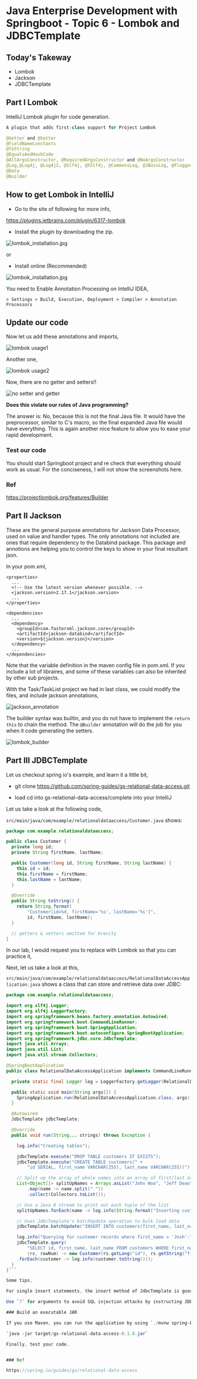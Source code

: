 # Java Enterprise Development with Springboot - Topic 6 - Lombok and JDBCTemplate

## Today's Takeway

* Lombok
* Jackson
* JDBCTemplate

## Part I Lombok

IntelliJ Lombok plugin for code generation.

```java
A plugin that adds first-class support for Project Lombok

@Getter and @Setter
@FieldNameConstants
@ToString
@EqualsAndHashCode
@AllArgsConstructor, @RequiredArgsConstructor and @NoArgsConstructor
@Log,@Log4j, @Log4j2, @Slf4j, @XSlf4j, @CommonsLog, @JBossLog, @Flogger, @CustomLog
@Data
@Builder
```

## How to get Lombok in IntelliJ

* Go to the site of following for more info,

https://plugins.jetbrains.com/plugin/6317-lombok

* Install the plugin by downloading the zip.

![lombok_installation.jpg](https://kevinli-webbertech.github.io/blog/images/springboot/lombok_installation.png)

or

* Install online (Recommended)

![lombok_installation.jpg](https://kevinli-webbertech.github.io/blog/images/springboot/lombok_install_online.png)

You need to Enable Annotation Processing on IntelliJ IDEA,

`> Settings > Build, Execution, Deployment > Compiler > Annotation Processors`

## Update our code

Now let us add these annotations and imports,

![lombok usage1](https://kevinli-webbertech.github.io/blog/images/springboot/lombok1.jpg)

Another one,

![lombok usage2](https://kevinli-webbertech.github.io/blog/images/springboot/lombok2.jpg)

Now, there are no getter and setters!!

![no setter and getter](https://kevinli-webbertech.github.io/blog/images/springboot/No_Getter_Setter.jpg)

**Does this violate our rules of Java programming?**

The answer is: No, because this is not the final Java file. It would have the preprocessor, similar to C's macro, so the final expanded Java file would have everything.
This is again another nice feature to allow you to ease your rapid development.

### Test our code

You should start Springboot project and re check that everything should work as usual. For the conciseness, I will not show the screenshots here.

### Ref

https://projectlombok.org/features/Builder


## Part II Jackson

These are the general purpose annotations for Jackson Data Processor, used on value and handler types. The only annotations not included are ones that require dependency to the Databind package. This package and annotions are helping you to control the keys to show in your final resultant json.

In your pom.xml,

```
<properties>
  ...
  <!-- Use the latest version whenever possible. -->
  <jackson.version>2.17.1</jackson.version>
  ...
</properties>

<dependencies>
  ...
  <dependency>
    <groupId>com.fasterxml.jackson.core</groupId>
    <artifactId>jackson-databind</artifactId>
    <version>${jackson.version}</version>
  </dependency>
  ...
</dependencies>
```

Note that the variable definition in the maven config file in pom.xml. If you include a lot of libraires, and some of these variables can also be inherited by other sub projects.

With the Task/TaskList project we had in last class, we could modify the files, and include jackson annotations,

![jackson_annotation](https://kevinli-webbertech.github.io/blog/images/springboot/jackson_annotation.jpg)

The builder syntax was builtin, and you do not have to implement the `return this` to chain the method. The `@Builder` annotation will do the job for you when it code generating the setters.

![lombok_builder](https://kevinli-webbertech.github.io/blog/images/springboot/lombok_builder.jpg)

## Part III JDBCTemplate

Let us checkout spring io's example, and learn it a little bit,

* git clone https://github.com/spring-guides/gs-relational-data-access.git

* load cd into gs-relational-data-access/complete into your IntelliJ

Let us take a look at the following code,

`src/main/java/com/example/relationaldataaccess/Customer.java` shows:

```java
package com.example.relationaldataaccess;

public class Customer {
  private long id;
  private String firstName, lastName;

  public Customer(long id, String firstName, String lastName) {
    this.id = id;
    this.firstName = firstName;
    this.lastName = lastName;
  }

  @Override
  public String toString() {
    return String.format(
        "Customer[id=%d, firstName='%s', lastName='%s']",
        id, firstName, lastName);
  }

  // getters & setters omitted for brevity
}
```

In our lab, I would request you to replace with Lombok so that you can practice it,

Next, let us take a look at this,

`src/main/java/com/example/relationaldataaccess/RelationalDataAccessApplication.java` shows a class that can store and retrieve data over JDBC:

```java
package com.example.relationaldataaccess;

import org.slf4j.Logger;
import org.slf4j.LoggerFactory;
import org.springframework.beans.factory.annotation.Autowired;
import org.springframework.boot.CommandLineRunner;
import org.springframework.boot.SpringApplication;
import org.springframework.boot.autoconfigure.SpringBootApplication;
import org.springframework.jdbc.core.JdbcTemplate;
import java.util.Arrays;
import java.util.List;
import java.util.stream.Collectors;

@SpringBootApplication
public class RelationalDataAccessApplication implements CommandLineRunner {

  private static final Logger log = LoggerFactory.getLogger(RelationalDataAccessApplication.class);

  public static void main(String args[]) {
    SpringApplication.run(RelationalDataAccessApplication.class, args);
  }

  @Autowired
  JdbcTemplate jdbcTemplate;

  @Override
  public void run(String... strings) throws Exception {

    log.info("Creating tables");

    jdbcTemplate.execute("DROP TABLE customers IF EXISTS");
    jdbcTemplate.execute("CREATE TABLE customers(" +
        "id SERIAL, first_name VARCHAR(255), last_name VARCHAR(255))");

    // Split up the array of whole names into an array of first/last names
    List<Object[]> splitUpNames = Arrays.asList("John Woo", "Jeff Dean", "Josh Bloch", "Josh Long").stream()
        .map(name -> name.split(" "))
        .collect(Collectors.toList());

    // Use a Java 8 stream to print out each tuple of the list
    splitUpNames.forEach(name -> log.info(String.format("Inserting customer record for %s %s", name[0], name[1])));

    // Uses JdbcTemplate's batchUpdate operation to bulk load data
    jdbcTemplate.batchUpdate("INSERT INTO customers(first_name, last_name) VALUES (?,?)", splitUpNames);

    log.info("Querying for customer records where first_name = 'Josh':");
    jdbcTemplate.query(
        "SELECT id, first_name, last_name FROM customers WHERE first_name = ?",
        (rs, rowNum) -> new Customer(rs.getLong("id"), rs.getString("first_name"), rs.getString("last_name")), "Josh")
    .forEach(customer -> log.info(customer.toString()));
  }
}```

Some tips,

For single insert statements, the insert method of JdbcTemplate is good. However, for multiple inserts, it is better to use batchUpdate.

Use `?` for arguments to avoid SQL injection attacks by instructing JDBC to bind variables.

### Build an executable JAR

If you use Maven, you can run the application by using `./mvnw spring-boot:run`. Alternatively, you can build the JAR file with `./mvnw clean package` and then run the JAR file, as follows:

`java -jar target/gs-relational-data-access-0.1.0.jar`

Finally, test your code.


### Ref

https://spring.io/guides/gs/relational-data-access